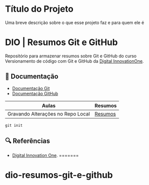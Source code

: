 # Título do Projeto

Uma breve descrição sobre o que esse projeto faz e para quem ele é

# DIO | Resumos Git e GitHub

Repositório para armazenar resumos sobre Git e GitHub do curso Versionamento de código com Git e GitHub da [Digital InnovationOne](https://www.dio.me/).

## 📒 Documentação
- [Documentação Git](https://git-scm.com/doc)
- [Documentação GitHub](https://docs.github.com/)

| Aulas | Resumos |
|-------|--------|
| Gravando Alterações no Repo Local | [Resumos]() | 

``` 
git init 
``` 

## 🔍 Referências
- [Digital Innovation One]().
=======
# dio-resumos-git-e-github

